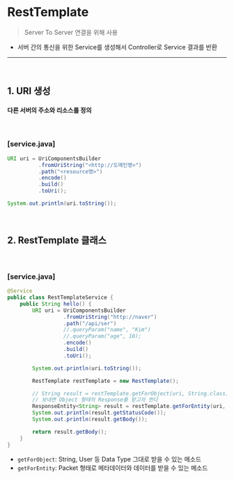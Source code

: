 # RestTemplate 
> Server To Server 연결을 위해 사용
* 서버 간의 통신을 위한 Service를 생성해서 Controller로 Service 결과를 반환

<hr>
<br>

## 1. URI 생성

#### 다른 서버의 주소와 리소스를 정의

<br>

### [service.java]

```java
URI uri = UriComponentsBuilder
          .fromUriString("<http://도메인명>")
          .path("<resource명>")
          .encode()
          .build()
          .toUri();

System.out.println(uri.toString());

```

<br>

## 2. RestTemplate 클래스

#### 

<br>

### [service.java]

```java
@Service
public class RestTemplateService {
    public String hello() {
        URI uri = UriComponentsBuilder
                  .fromUriString("http://naver")
                  .path("/api/ser")
                  //.queryParam("name", "Kim")
                  //.queryParam("age", 10);
                  .encode()
                  .build()
                  .toUri();

        System.out.println(uri.toString());

        RestTemplate restTemplate = new RestTemplate();

        // String result = restTemplate.getForObject(uri, String.class); // GET 방식으로 요청을
        // 보내면 Object 형태의 Response를 받고자 한다
        ResponseEntity<String> result = restTemplate.getForEntity(uri, String.class);
        System.out.println(result.getStatusCode());
        System.out.println(result.getBody());

        return result.getBody();
    }
}
```
* ```getForObject```: String, User 등 Data Type 그대로 받을 수 있는 메소드
* ```getForEntity```: Packet 형태로 메타데이터와 데이터를 받을 수 있는 메소드
